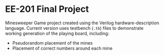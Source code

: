 EE-201 Final Project
============

Minesweeper Game project created using the Verilog hardware-description language.  Current version uses testbench (```.tb```) files to demonstrate working generation of the playing board, including:
+ Pseudorandom placement of the mines
+ Placement of correct numbers around each mine
